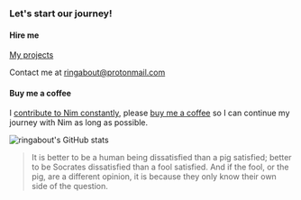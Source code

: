 ### Let's start our journey!


#### Hire me

[My projects](https://github.com/search?o=desc&q=language%3Anim+user%3Axflywind+user%3Aplanety&s=updated&type=Repositories)

Contact me at ringabout@protonmail.com

#### Buy me a coffee

I [contribute to Nim constantly](https://github.com/nim-lang/Nim/graphs/contributors), please [buy me a coffee](https://github.com/sponsors/planety) so I can continue my journey with Nim as long as possible.

![ringabout's GitHub stats](https://github-readme-stats.vercel.app/api?username=ringabout&show_icons=true&include_all_commits=true&theme=radical)

> It is better to be a human being dissatisfied than a pig satisfied; better to be Socrates dissatisfied than a fool satisfied. And if the fool, or the pig, are a different opinion, it is because they only know their own side of the question.

